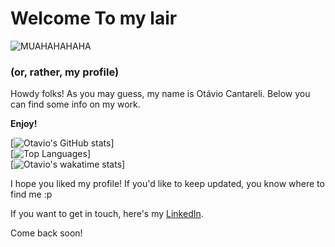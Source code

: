 # Welcome To my lair
![MUAHAHAHAHA](https://tenor.com/view/strangler-spongebob-evil-laugh-gif-13701152.gif)
### (or, rather, my profile)

Howdy folks!
As you may guess, my name is Otávio Cantareli.
Below you can find some info on my work.

**Enjoy!**

[![Otavio's GitHub stats](https://github-readme-stats.vercel.app/api?username=OtavioCantareli&show_icons=true&theme=dracula)]
<br/>
[![Top Languages](https://github-readme-stats.vercel.app/api/top-langs/?username=OtavioCantareli)]
<br/>
[![Otavio's wakatime stats](https://github-readme-stats.vercel.app/api/wakatime?username=OtavioCantareli)]


I hope you liked my profile! If you'd like to keep updated, you know where to find me :p 

If you want to get in touch, here's my [LinkedIn](https://www.linkedin.com/in/otavio-cantareli/).

Come back soon!
